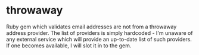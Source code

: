 throwaway
=========

Ruby gem which validates email addresses are not from a throwaway address provider. The list of providers is simply hardcoded - I'm unaware of any external service which will provide an up-to-date list of such providers. If one becomes available, I will slot it in to the gem.
